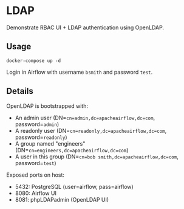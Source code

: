 # LDAP

Demonstrate RBAC UI + LDAP authentication using OpenLDAP.

## Usage

```
docker-compose up -d
```

Login in Airflow with username `bsmith` and password `test`.

## Details

OpenLDAP is bootstrapped with:

- An admin user (DN=`cn=admin,dc=apacheairflow,dc=com`, password=`admin`)
- A readonly user (DN=`cn=readonly,dc=apacheairflow,dc=com`, password=`readonly`)
- A group named "engineers" (DN=`cn=engineers,dc=apacheairflow,dc=com`)
- A user in this group (DN=`cn=bob smith,dc=apacheairflow,dc=com`, password=`test`)

Exposed ports on host:
- 5432: PostgreSQL (user=airflow, pass=airflow)
- 8080: Airflow UI
- 8081: phpLDAPadmin (OpenLDAP UI)
